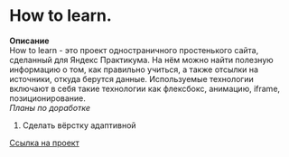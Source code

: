 # How to learn.  
**Описание**  
How to learn - это проект одностраничного простенького сайта, сделанный для Яндекс Практикума. На нём можно найти полезную информацию о том, как правильно учиться, а также отсылки на источники, откуда берутся данные.
Используемые технологии включают в себя такие технологии как флексбокс, анимацию, iframe, позиционирование.  
*Планы по доработке*  
1. Сделать вёрстку адаптивной

[Ссылка на проект](https://marina-seamore.github.io/how-to-learn/)
